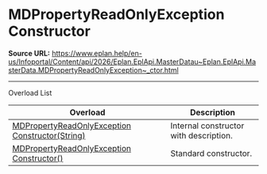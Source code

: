 # MDPropertyReadOnlyException Constructor

**Source URL:** https://www.eplan.help/en-us/Infoportal/Content/api/2026/Eplan.EplApi.MasterDatau~Eplan.EplApi.MasterData.MDPropertyReadOnlyException~_ctor.html

---

Overload List

| Overload | Description |
| --- | --- |
| [MDPropertyReadOnlyException Constructor(String)](Eplan.EplApi.MasterDatau~Eplan.EplApi.MasterData.MDPropertyReadOnlyException~_ctor(String).html) | Internal constructor with description. |
| [MDPropertyReadOnlyException Constructor()](Eplan.EplApi.MasterDatau~Eplan.EplApi.MasterData.MDPropertyReadOnlyException~_ctor().html) | Standard constructor. |
